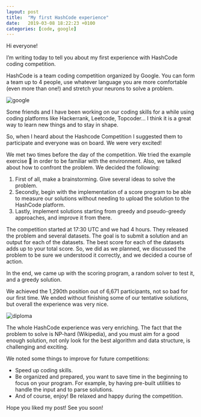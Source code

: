 ```yaml
---
layout: post
title:  "My first HashCode experience"
date:   2019-03-08 18:22:23 +0100
categories: [code, google]
---
```

<!--
You’ll find this post in your `_posts` directory. Go ahead and edit it and re-build the site to see your changes. You can rebuild the site in many different ways, but the most common way is to run `jekyll serve`, which launches a web server and auto-regenerates your site when a file is updated.

To add new posts, simply add a file in the `_posts` directory that follows the convention `YYYY-MM-DD-name-of-post.ext` and includes the necessary front matter. Take a look at the source for this post to get an idea about how it works.

Jekyll also offers powerful support for code snippets:

{% highlight ruby %}
def print_hi(name)
  puts "Hi, #{name}"
end
print_hi('Tom')
#=> prints 'Hi, Tom' to STDOUT.
{% endhighlight %}

Check out the [Jekyll docs][jekyll-docs] for more info on how to get the most out of Jekyll. File all bugs/feature requests at [Jekyll’s GitHub repo][jekyll-gh]. If you have questions, you can ask them on [Jekyll Talk][jekyll-talk].

[jekyll-docs]: https://jekyllrb.com/docs/home
[jekyll-gh]:   https://github.com/jekyll/jekyll
[jekyll-talk]: https://talk.jekyllrb.com/
-->

Hi everyone!

I’m writing today to tell you about my first experience with HashCode coding competition.

HashCode is a team coding competition organized by Google. You can form a team up to 4 people, use whatever language you are more comfortable (even more than one!) and stretch your neurons to solve a problem.

![google](../../../../../assets/img/gifs/google.gif)

Some friends and I have been working on our coding skills for a while using coding platforms like Hackerrank, Leetcode, Topcoder… I think it is a great way to learn new things and to stay in shape.

So, when I heard about the Hashcode Competition I suggested them to participate and everyone was on board. We were very excited!

We met two times before the day of the competition. We tried the example exercise :pizza: in order to be familiar with the environment. Also, we talked about how to confront the problem. We decided the following:
1. First of all, make a brainstorming. Give several ideas to solve the problem.
2. Secondly, begin with the implementation of a score program to be able to measure our solutions without needing to upload the solution to the HashCode platform.
3. Lastly, implement solutions starting from greedy and pseudo-greedy approaches, and improve it from there.

The competition started at 17:30 UTC and we had 4 hours. They released the problem and several datasets. The goal is to submit a solution and an output for each of the datasets. The best score for each of the datasets adds up to your total score. So, we did as we planned, we discussed the problem to be sure we understood it correctly, and we decided a course of action.

In the end, we came up with the scoring program, a random solver to test it, and a greedy solution.  

We achieved the 1,290th position out of 6,671 participants, not so bad for our first time. We ended without finishing some of our tentative solutions, but overall the experience was very nice.

![diploma](../../../../../assets/img/hashcode2019diploma.png)

The whole HashCode experience was very enriching. The fact that the problem to solve is NP-hard (Wikipedia), and you must aim for a good enough solution, not only look for the best algorithm and data structure, is challenging and exciting.

We noted some things to improve for future competitions:
- Speed up coding skills.
- Be organized and prepared, you want to save time in the beginning to focus on your program. For example, by having pre-built utilities to handle the input and to parse solutions.
- And of course, enjoy! Be relaxed and happy during the competition.

Hope you liked my post! See you soon!

